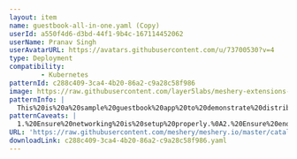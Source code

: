 ```yaml
---
layout: item
name: guestbook-all-in-one.yaml (Copy)
userId: a550f4d6-d3bd-44f1-9b4c-167114452062
userName: Pranav Singh
userAvatarURL: https://avatars.githubusercontent.com/u/73700530?v=4
type: Deployment
compatibility: 
        - Kubernetes
patternId: c288c409-3ca4-4b20-86a2-c9a28c58f986
image: https://raw.githubusercontent.com/layer5labs/meshery-extensions-packages/master/action-assets/design-assets/c288c409-3ca4-4b20-86a2-c9a28c58f986.png
patternInfo: |
  This%20is%20a%20sample%20guestbook%20app%20to%20demonstrate%20distributed%20systems
patternCaveats: |
  1.%20Ensure%20networking%20is%20setup%20properly.%0A2.%20Ensure%20enough%20disk%20space%20is%20available
URL: 'https://raw.githubusercontent.com/meshery/meshery.io/master/catalog/c288c409-3ca4-4b20-86a2-c9a28c58f986.yaml'
downloadLink: c288c409-3ca4-4b20-86a2-c9a28c58f986.yaml
---
```

